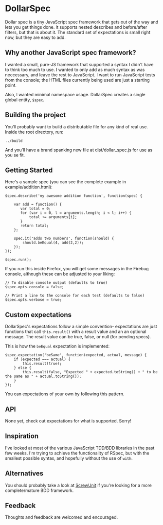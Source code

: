 DollarSpec
==========

Dollar spec is a tiny JavaScript spec framework that gets out of the way and lets you get things done. It supports nested describes and before/after filters, but that is about it. The standard set of expectations is small right now, but they are easy to add.

## Why another JavaScript spec framework?

I wanted a small, pure-JS framework that supported a syntax I didn't have to think too much to use. I wanted to only add as much syntax as was neccessary, and leave the rest to JavaScript. I want to run JavaScript tests from the console; the HTML files currently being used are just a starting point.

Also, I wanted minimal namespace usage. DollarSpec creates a single global entity, <code>$spec</code>.

## Building the project

You'll probably want to build a distributable file for any kind of real use. Inside the root directory, run:

    ../build
    
And you'll have a brand spanking new file at dist/dollar_spec.js for use as you se fit.

## Getting Started

Here's a sample spec (you can see the complete example in example/addition.html):

    $spec.describe('my awesome addition function', function(spec) {
        
        var add = function() {
           var total = 0;
           for (var i = 0, l = arguments.length; i < l; i++) {
               total += arguments[i];
           }
           return total;
        };
    
        spec.it('adds two numbers', function(should) {
            should.beEqual(4, add(2,2));
        });
    });
    
    $spec.run();
    
If you run this inside Firefox, you will get some messages in the Firebug console, although these can be adjusted to your liking:

    // To disable console output (defaults to true)
    $spec.opts.console = false;

    // Print a line to the console for each test (defaults to false)
    $spec.opts.verbose = true;

## Custom expectations

DollarSpec's expectations follow a simple convention- expectations are just functions that call <code>this.result()</code> with a result value and an an optional message. The result value can be true, false, or null (for pending specs).

This is how the <code>beEqual</code> expectation is implemented:

    $spec.expectation('beSame', function(expected, actual, message) {
        if (expected === actual) {
            this.result(true);
        } else {
            this.result(false, "Expected " + expected.toString() + " to be the same as " + actual.toString());
        }
    });
    
You can expectations of your own by following this pattern.

## API

None yet, check out expectations for what is supported. Sorry!

## Inspiration

I've looked at most of the various JavaScript TDD/BDD libraries in the past few weeks. I'm trying to achieve the functionality of RSpec, but with the smallest possible syntax, and hopefully without the use of <code>with</code>.

## Alternatives

You should probably take a look at [ScrewUnit](http://github.com/nathansobo/screw-unit/tree/master) if you're looking for a more complete/mature BDD framework.

## Feedback

Thoughts and feedback are welcomed and encouraged.